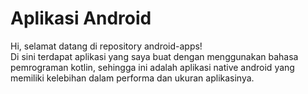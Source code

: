 # Aplikasi Android
Hi, selamat datang di repository android-apps! 
<br>Di sini terdapat aplikasi yang saya buat dengan menggunakan bahasa pemrograman kotlin, sehingga ini adalah aplikasi native android yang memiliki kelebihan dalam performa dan ukuran aplikasinya.
